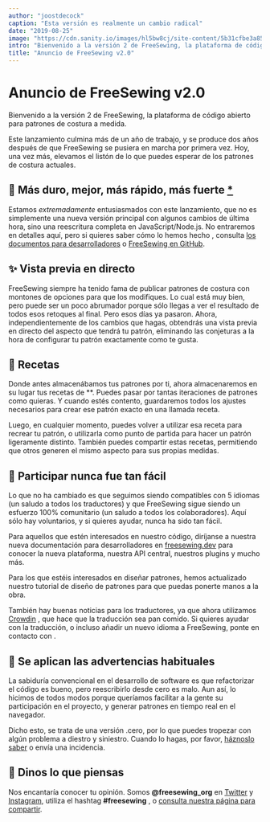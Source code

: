 ```yaml
---
author: "joostdecock"
caption: "Esta versión es realmente un cambio radical"
date: "2019-08-25"
image: "https://cdn.sanity.io/images/hl5bw8cj/site-content/5b31cfbe3a85cee5519e12afe767ca3249588463-2000x1126.jpg"
intro: "Bienvenido a la versión 2 de FreeSewing, la plataforma de código abierto para patrones de costura a medida."
title: "Anuncio de FreeSewing v2.0"
---
```



# Anuncio de FreeSewing v2.0

Bienvenido a la versión 2 de FreeSewing, la plataforma de código abierto para patrones de costura a medida.

Este lanzamiento culmina más de un año de trabajo, y se produce dos años después de que FreeSewing se pusiera en marcha por primera vez. Hoy, una vez más, elevamos el listón de lo que puedes esperar de los patrones de costura actuales.

## 🦄 Más duro, mejor, más rápido, más fuerte [\*](https://www.youtube.com/watch?v=GDpmVUEjagg)


Estamos *extremadamente* entusiasmados con este lanzamiento, que no es simplemente una nueva versión principal con algunos cambios de última hora, sino una reescritura completa en JavaScript/Node.js.  No entraremos en detalles aquí, pero si quieres saber cómo lo hemos hecho , consulta [los documentos para desarrolladores](https://freesewing.dev) o [FreeSewing en GitHub](https://github.com/freesewing).


## ✨ Vista previa en directo

FreeSewing siempre ha tenido fama de publicar patrones de costura con montones de opciones para que los modifiques. Lo cual está muy bien, pero puede ser un poco abrumador porque sólo llegas a ver el resultado de todos esos retoques al final. Pero esos días ya pasaron. Ahora, independientemente de los cambios que hagas, obtendrás una vista previa en directo del aspecto que tendrá tu patrón, eliminando las conjeturas a la hora de configurar tu patrón exactamente como te gusta.

## 🧂 Recetas

Donde antes almacenábamos tus patrones por ti, ahora almacenaremos en su lugar tus recetas de **. Puedes pasar por tantas iteraciones de patrones como quieras. Y cuando estés contento, guardaremos todos los ajustes necesarios para crear ese patrón exacto en una llamada receta.

Luego, en cualquier momento, puedes volver a utilizar esa receta para recrear tu patrón, o utilizarla como punto de partida para hacer un patrón ligeramente distinto. También puedes compartir estas recetas, permitiendo que otros generen el mismo aspecto para sus propias medidas.

## 🤝 Participar nunca fue tan fácil

Lo que no ha cambiado es que seguimos siendo compatibles con 5 idiomas (un saludo a todos los traductores) y que FreeSewing sigue siendo un esfuerzo 100% comunitario (un saludo a todos los colaboradores). Aquí sólo hay voluntarios, y si quieres ayudar, nunca ha sido tan fácil.

Para aquellos que estén interesados en nuestro código, diríjanse a nuestra nueva documentación para desarrolladores en [freesewing.dev](https://freesewing.dev) para conocer la nueva plataforma, nuestra API central, nuestros plugins y mucho más.

Para los que estéis interesados en diseñar patrones, hemos actualizado nuestro tutorial de diseño de patrones [](https://freesewing.dev/tutorial) para que puedas ponerte manos a la obra.

También hay buenas noticias para los traductores, ya que ahora utilizamos [Crowdin](https://crowdin.com/) , que hace que la traducción sea pan comido. Si quieres ayudar con la traducción, o incluso añadir un nuevo idioma a FreeSewing, ponte en contacto con [](https://discord.freesewing.org/).

## 💩 Se aplican las advertencias habituales

La sabiduría convencional en el desarrollo de software es que refactorizar el código es bueno, pero reescribirlo desde cero es malo. Aun así, lo hicimos de todos modos porque queríamos facilitar a la gente su participación en el proyecto, y generar patrones en tiempo real en el navegador.

Dicho esto, se trata de una versión .cero, por lo que puedes tropezar con algún problema a diestro y siniestro. Cuando lo hagas, por favor, [háznoslo saber](https://discord.freesewing.org/) o envía una incidencia.

## 🤞 Dinos lo que piensas

Nos encantaría conocer tu opinión. Somos **@freesewing\_org** en [Twitter](https://twitter.com/freesewing_org) y [Instagram](https://instagram.com/freesewing_org), utiliza el hashtag **#freesewing** , o [consulta nuestra página para compartir](/share).

